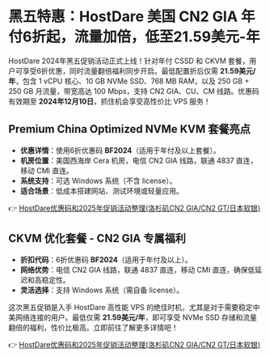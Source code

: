 # 黑五特惠：HostDare 美国 CN2 GIA 年付6折起，流量加倍，低至21.59美元-年

HostDare 2024年黑五促销活动正式上线！针对年付 CSSD 和 CKVM 套餐，用户可享受6折优惠，同时流量翻倍福利同步开启。最低配置折后仅需 **21.59美元/年**，包含 1 vCPU 核心、10 GB NVMe SSD、768 MB RAM，以及 250 GB + 250 GB 月流量，带宽高达 100 Mbps，支持 CN2 GIA、CU、CM 线路。优惠码有效期至 **2024年12月10日**，抓住机会享受高性价比 VPS 服务！

## Premium China Optimized NVMe KVM 套餐亮点

- **优惠详情**：使用6折优惠码 **BF2024**（适用于年付及以上套餐）。  
- **机房位置**：美国西海岸 Cera 机房，电信 CN2 GIA 线路，联通 4837 直连，移动 CMI 直连。  
- **系统支持**：可选 Windows 系统（不含 license）。  
- **适合场景**：低成本搭建网站、测试环境或轻量应用。  

👉 [HostDare优惠码和2025年促销活动整理(洛杉矶CN2 GIA/CN2 GT/日本软银)](https://bit.ly/hostdare)

## CKVM 优化套餐 - CN2 GIA 专属福利

- **折扣代码**：6折优惠码 **BF2024**（适用于年付及以上）。  
- **网络优势**：电信 CN2 GIA 线路，联通 4837 直连，移动 CMI 直连，确保低延迟和高稳定性。  
- **灵活选择**：支持 Windows 系统（需自备 license）。  

这次黑五促销是入手 HostDare 高性能 VPS 的绝佳时机，尤其是对于需要稳定中美网络连接的用户。最低仅需 **21.59美元/年**，即可享受 NVMe SSD 存储和流量翻倍的福利，性价比极高。立即前往了解更多详情吧！

👉 [HostDare优惠码和2025年促销活动整理(洛杉矶CN2 GIA/CN2 GT/日本软银)](https://bit.ly/hostdare)